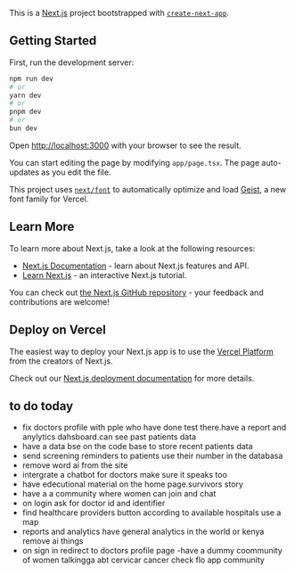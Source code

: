 This is a [Next.js](https://nextjs.org) project bootstrapped with [`create-next-app`](https://nextjs.org/docs/app/api-reference/cli/create-next-app).

## Getting Started

First, run the development server:

```bash
npm run dev
# or
yarn dev
# or
pnpm dev
# or
bun dev
```

Open [http://localhost:3000](http://localhost:3000) with your browser to see the result.

You can start editing the page by modifying `app/page.tsx`. The page auto-updates as you edit the file.

This project uses [`next/font`](https://nextjs.org/docs/app/building-your-application/optimizing/fonts) to automatically optimize and load [Geist](https://vercel.com/font), a new font family for Vercel.

## Learn More

To learn more about Next.js, take a look at the following resources:

- [Next.js Documentation](https://nextjs.org/docs) - learn about Next.js features and API.
- [Learn Next.js](https://nextjs.org/learn) - an interactive Next.js tutorial.

You can check out [the Next.js GitHub repository](https://github.com/vercel/next.js) - your feedback and contributions are welcome!

## Deploy on Vercel

The easiest way to deploy your Next.js app is to use the [Vercel Platform](https://vercel.com/new?utm_medium=default-template&filter=next.js&utm_source=create-next-app&utm_campaign=create-next-app-readme) from the creators of Next.js.

Check out our [Next.js deployment documentation](https://nextjs.org/docs/app/building-your-application/deploying) for more details.


## to do today
- fix doctors profile with pple who have done test there.have a report and anylytics dahsboard.can see past patients data
- have a data bse on the code base to store recent patients data
- send screening reminders to patients use their number in the databasa
- remove word ai from the site 
- intergrate a chatbot for doctors make sure it speaks too
- have edecutional material on the home page.survivors story
- have a a community where women can join and chat
- on login ask for doctor id and identifier
- find healthcare providers button according to available hospitals use a map
- reports and analytics have general analytics in the world or kenya remove ai things
- on sign in redirect to doctors profile page
-have a dummy coommunity of women talkingga abt cervicar cancer check flo app community
